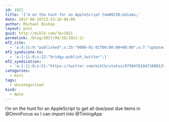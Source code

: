 ```yaml
---
id: 1921
title: 'I’m on the hunt for an AppleScript to&#8230;&diams;'
date: 2017-06-16T22:53:16-04:00
author: Michael Bishop
layout: post
guid: http://miklb.com/?p=1921
permalink: /blog/2017/06/16/1921-2/
mf2_cite:
  - 'a:4:{s:9:"published";s:25:"0000-01-01T00:00:00+00:00";s:7:"updated";s:25:"0000-01-01T00:00:00+00:00";s:8:"category";a:1:{i:0;s:0:"";}s:6:"author";a:0:{}}'
mf2_syndicate-to:
  - 'a:1:{i:0;s:22:"bridgy-publish_twitter";}'
mf2_syndication:
  - 'a:1:{i:0;s:51:"https://twitter.com/miklb/status/875847618471088129";}'
categories:
  - misc
tags:
  - Uncategorized
kind:
  - Note
---
```

I’m on the hunt for an AppleScript to get all due/past due items in @OmniFocus so I can import into @TimingApp 